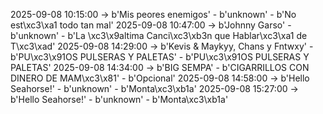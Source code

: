 2025-09-08 10:15:00 -> b'Mis peores enemigos' - b'unknown' - b'No est\xc3\xa1 todo tan mal'
2025-09-08 10:47:00 -> b'Johnny Garso' - b'unknown' - b'La \xc3\x9altima Canci\xc3\xb3n que Hablar\xc3\xa1 de T\xc3\xad'
2025-09-08 14:29:00 -> b'Kevis & Maykyy, Chans y Fntwxy' - b'PU\xc3\x91OS PULSERAS Y PALETAS' - b'PU\xc3\x91OS PULSERAS Y PALETAS'
2025-09-08 14:34:00 -> b'BIG SEMPA' - b'CIGARRILLOS CON DINERO DE MAM\xc3\x81' - b'Opcional'
2025-09-08 14:58:00 -> b'Hello Seahorse!' - b'unknown' - b'Monta\xc3\xb1a'
2025-09-08 15:27:00 -> b'Hello Seahorse!' - b'unknown' - b'Monta\xc3\xb1a'
